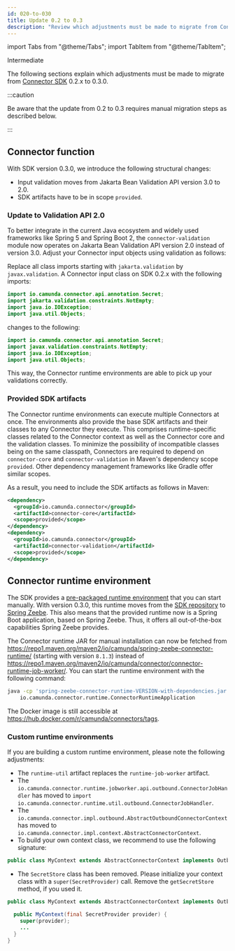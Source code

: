 ```yaml
---
id: 020-to-030
title: Update 0.2 to 0.3
description: "Review which adjustments must be made to migrate from Connector SDK 0.2.x to 0.3.0."
---
```


import Tabs from "@theme/Tabs";
import TabItem from "@theme/TabItem";

<span class="badge badge--primary">Intermediate</span>

The following sections explain which adjustments must be made to migrate from
[Connector SDK](/components/connectors/custom-built-connectors/connector-sdk.md)
0.2.x to 0.3.0.

:::caution

Be aware that the update from 0.2 to 0.3 requires manual migration steps as described below.

:::

## Connector function

With SDK version 0.3.0, we introduce the following structural changes:

- Input validation moves from Jakarta Bean Validation API version 3.0 to 2.0.
- SDK artifacts have to be in scope `provided`.

### Update to Validation API 2.0

To better integrate in the current Java ecosystem and widely used frameworks like Spring 5 and Spring Boot 2, the `connector-validation` module
now operates on Jakarta Bean Validation API version 2.0 instead of version 3.0. Adjust your Connector input objects using validation as follows:

Replace all class imports starting with `jakarta.validation` by `javax.validation`. A Connector input class on SDK 0.2.x with the following imports:

```java
import io.camunda.connector.api.annotation.Secret;
import jakarta.validation.constraints.NotEmpty;
import java.io.IOException;
import java.util.Objects;
```

changes to the following:

```java
import io.camunda.connector.api.annotation.Secret;
import javax.validation.constraints.NotEmpty;
import java.io.IOException;
import java.util.Objects;
```

This way, the Connector runtime environments are able to pick up your validations correctly.

### Provided SDK artifacts

The Connector runtime environments can execute multiple Connectors at once. The environments also provide the base SDK artifacts and their classes
to any Connector they execute. This comprises runtime-specific classes related to the Connector context as well as the Connector core and the validation
classes. To minimize the possibility of incompatible classes being on the same classpath, Connectors are required to depend on `connector-core` and
`connector-validation` in Maven's dependency scope `provided`. Other dependency management frameworks like Gradle offer similar scopes.

As a result, you need to include the SDK artifacts as follows in Maven:

```xml
<dependency>
  <groupId>io.camunda.connector</groupId>
  <artifactId>connector-core</artifactId>
  <scope>provided</scope>
</dependency>
<dependency>
  <groupId>io.camunda.connector</groupId>
  <artifactId>connector-validation</artifactId>
  <scope>provided</scope>
</dependency>
```

## Connector runtime environment

The SDK provides a [pre-packaged runtime environment](/components/connectors/custom-built-connectors/connector-sdk.md#pre-packaged-runtime-environment)
that you can start manually. With version 0.3.0, this runtime moves from the [SDK repository](https://github.com/camunda/connector-sdk/tree/stable/0.2/runtime-job-worker)
to [Spring Zeebe](https://github.com/camunda-community-hub/spring-zeebe/tree/master/connector-runtime). This also means that the provided runtime now is
a Spring Boot application, based on Spring Zeebe. Thus, it offers all out-of-the-box capabilities Spring Zeebe provides.

The Connector runtime JAR for manual installation can now be fetched from https://repo1.maven.org/maven2/io/camunda/spring-zeebe-connector-runtime/
(starting with version `8.1.3`) instead of https://repo1.maven.org/maven2/io/camunda/connector/connector-runtime-job-worker/. You can start the runtime
environment with the following command:

```bash
java -cp 'spring-zeebe-connector-runtime-VERSION-with-dependencies.jar:connector-http-json-VERSION-with-dependencies.jar' \
    io.camunda.connector.runtime.ConnectorRuntimeApplication
```

The Docker image is still accessible at https://hub.docker.com/r/camunda/connectors/tags.

### Custom runtime environments

If you are building a custom runtime environment, please note the following adjustments:

- The `runtime-util` artifact replaces the `runtime-job-worker` artifact.
- The `io.camunda.connector.runtime.jobworker.api.outbound.ConnectorJobHandler` has moved to `import io.camunda.connector.runtime.util.outbound.ConnectorJobHandler`.
- The `io.camunda.connector.impl.outbound.AbstractOutboundConnectorContext` has moved to `io.camunda.connector.impl.context.AbstractConnectorContext`.
- To build your own context class, we recommend to use the following signature:

```java
public class MyContext extends AbstractConnectorContext implements OutboundConnectorContext {}
```

- The `SecretStore` class has been removed. Please initialize your context class with a `super(SecretProvider)` call. Remove the `getSecretStore` method, if you used it.

```java
public class MyContext extends AbstractConnectorContext implements OutboundConnectorContext {

  public MyContext(final SecretProvider provider) {
    super(provider);
    ...
  }
}
```
